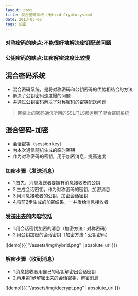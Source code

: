 ```yaml
---
layout: post
title: 混合密码系统（Hybrid Cryptosystem）
date: 2013-03-05
tags: 加密
---
```


### 对称密码的缺点:不能很好地解决密钥配送问题

### 公钥密码的缺点:加密解密速度比较慢


## 混合密码系统
- 混合密码系统，是将对称密码和公钥密码的优势相结合的方法
- 解决了公钥密码速度慢的问题
- 并通过公钥密码解决了对称密码的密钥配送问题


>网络上的密码通信所用的SSL/TLS都运用了混合密码系统

## 混合密码-加密

- 会话密钥（session key）
- 为本次通信随机生成的临时密钥
- 作为对称密码的密钥，用于加密消息，提高速度

### 加密步骤（发送消息）
- 1.首先，消息发送者要拥有消息接收者的公钥
- 2.生成会话密钥，作为对称密码的密钥，加密消息
- 3.用消息接收者的公钥，加密会话密钥
- 4.将前2步生成的加密结果，一并发给消息接收者


### 发送出去的内容包括
- 1.用会话密钥加密的消息（加密方法：对称密码）
- 2.用公钥加密的会话密钥（加密方法：公钥密码）

![demo]({{ "/assets/img/hybrid.png" | absolute_url }})


### 解密步骤（收到消息）
- 1.消息接收者用自己的私钥解密出会话密钥
- 2.再用第1步解密出来的会话密钥，解密消息

![demo]({{ "/assets/img/decrypt.png" | absolute_url }})
